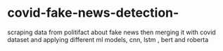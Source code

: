 # covid-fake-news-detection-
scraping data from politifact about fake news then merging it with covid dataset and applying different ml models, cnn, lstm , bert and roberta  

